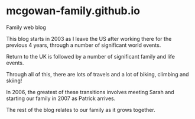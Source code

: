 # mcgowan-family.github.io
Family web blog 

This blog starts in 2003 as I leave the US after working there for the previous 4 years, through a number of significant world events.

Return to the UK is followed by a number of significant family and life events.

Through all of this, there are lots of travels and a lot of biking, climbing and skiing!

In 2006, the greatest of these transitions involves meeting Sarah and starting our family in 2007 as Patrick arrives.

The rest of the blog relates to our family as it grows together.
